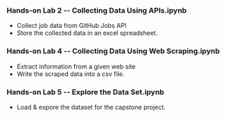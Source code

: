 ### Hands-on Lab 2 -- Collecting Data Using APIs.ipynb
- Collect job data from GitHub Jobs API
- Store the collected data in an excel spreadsheet.

### Hands-on Lab 4 -- Collecting Data Using Web Scraping.ipynb
- Extract information from a given web site
- Write the scraped data into a csv file.

### Hands-on Lab 5 -- Explore the Data Set.ipynb
- Load & expore the dataset for the capstone project.
